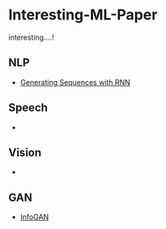 # Interesting-ML-Paper
interesting....!


## NLP
- [Generating Sequences with RNN](https://arxiv.org/abs/1308.0850)

## Speech
- 

## Vision
- 

## GAN
- [InfoGAN](https://arxiv.org/abs/1606.03657)
